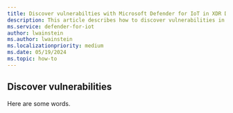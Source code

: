 ```yaml
---
title: Discover vulnerabilties with Microsoft Defender for IoT in XDR Defender portal
description: This article describes how to discover vulnerabilities in the Site security feature of Microsoft Defender for IoT in XDR Defender portal
ms.service: defender-for-iot
author: lwainstein
ms.author: lwainstein
ms.localizationpriority: medium
ms.date: 05/19/2024
ms.topic: how-to
---
```


## Discover vulnerabilities

Here are some words.
